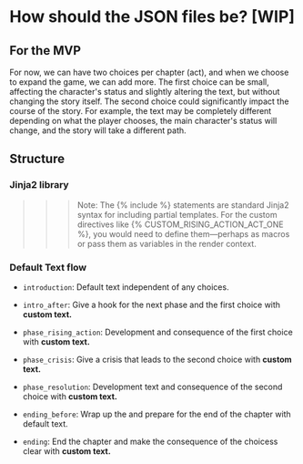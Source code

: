 # How should the JSON files be? [WIP]

## For the MVP
For now, we can have two choices per chapter (act), and when we choose to expand the game, we can add more.
The first choice can be small, affecting the character's status and slightly altering the text, but without changing the story itself.
The second choice could significantly impact the course of the story. For example, the text may be completely different depending on what the player chooses, the main character's status will change, and the story will take a different path.


## Structure

### Jinja2 library

>>> Note: The {% include %} statements are standard Jinja2 syntax for including partial templates. For the custom directives like {% CUSTOM_RISING_ACTION_ACT_ONE %}, you would need to define them—perhaps as macros or pass them as variables in the render context.

### Default Text flow

- `introduction`: 
    Default text independent of any choices.

- `intro_after`: 
    Give a hook for the next phase and the first choice with **custom text.**

- `phase_rising_action`: 
    Development and consequence of the first choice with **custom text.**

- `phase_crisis`: 
    Give a crisis that leads to the second choice with **custom text.**     

- `phase_resolution`: 
    Development text and consequence of the second choice with **custom text.**                         

- `ending_before`: 
    Wrap up the and prepare for the end of the chapter with default text.

- `ending`: 
    End the chapter and make the consequence of the choicess clear with **custom text.**
